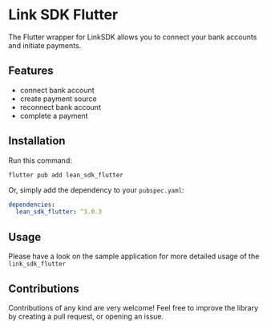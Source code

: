 # Link SDK Flutter
The Flutter wrapper for LinkSDK allows you to connect your bank accounts and initiate payments.

## Features

* connect bank account
* create payment source
* reconnect bank account
* complete a payment


## Installation


Run this command:
```shell
flutter pub add lean_sdk_flutter
```
Or, simply add the dependency to your `pubspec.yaml`:

```yaml
dependencies:
  lean_sdk_flutter: ^3.0.3
```

## Usage


Please have a look on the sample application for more detailed usage of the `link_sdk_flutter`

## Contributions

Contributions of any kind are very welcome! Feel free to improve the library by creating a pull request, or opening an issue.
